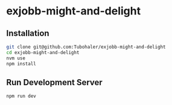# exjobb-might-and-delight

## Installation

```bash
git clone git@github.com:Tubohaler/exjobb-might-and-delight
cd exjobb-might-and-delight
nvm use
npm install
```

## Run Development Server

```bash
npm run dev
```
